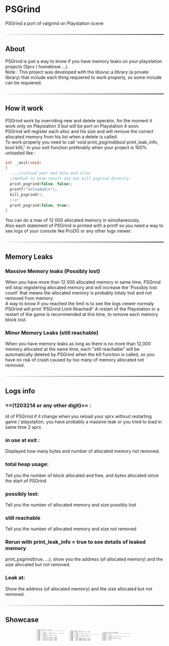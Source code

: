 # PSGrind
PSGrind a port of valgrind on Playstation scene

![-----------------------------------------------------](https://raw.githubusercontent.com/NyTekCFW/NyTekCFW/master/assets/line.png)
## About
PSGrind is just a way to know if you have memory leaks on your playstation projects (Sprx / homebrew ...).   
Note : This project was developed with the libsvsc.a library (a private library) that include each thing requiered to work properly, so some include can be requiered.  

![-----------------------------------------------------](https://raw.githubusercontent.com/NyTekCFW/NyTekCFW/master/assets/line.png)
## How it work
PSGrind work by overriding new and delete operator, for the moment it work only on Playstation 3 but will be port on Playstation 4 soon.  
PSGrind will register each alloc and his size and will remove the correct allocated memory from his list when a delete is called.  
To work properly you need to call 'void	print_psgrind(bool print_leak_info, bool kill);' in your exit function preferably when your project is 100% unloaded like :  
```cpp
int  _exit(void)
{
  ....//unload your mod data and alloc
  //method to show result and not kill psgrind directly
  print_psgrind(false, false);
  printf("Unloaded\n");
  kill_psgrind();
  //or
  print_psgrind(false, true);
}
```
You can do a max of 12 000 allocated memory in simultaneously.  
Also each statement of PSGrind is printed with a printf so you need a way to see logs of your console like ProDG or any other logs viewer.  

![-----------------------------------------------------](https://raw.githubusercontent.com/NyTekCFW/NyTekCFW/master/assets/line.png)
## Memory Leaks
### Massive Memory leaks (Possibly lost)
When you have more than 12 000 allocated memory in same time, PSGrind will stop registering allocated memory and will increase the 'Possibly lost count' that means the allocated memory is probably totaly lost and not removed from memory.  
A way to know if you reached the limit is to see the logs viewer normaly PSGrind will print 'PSGrind Limit Reached!'
A restart of the Playstation or a restart of the game is recommended at this time, to remove each memory block lost.  

### Minor Memory Leaks (still reachable)
When you have memory leaks as long as there is no more than 12,000 memory allocated at the same time, each "still reachable" will be automatically deleted by PSGrind when the kill function is called, so you have no risk of crash caused by too many of memory allocated not removed.  

![-----------------------------------------------------](https://raw.githubusercontent.com/NyTekCFW/NyTekCFW/master/assets/line.png)
## Logs info
### ==(1203214 or any other digit)== :
Id of PSGrind if it change when you reload your sprx without restarting game / playstation, you have probably a massive leak or you tried to load in same time 2 sprx.  

### in use at exit : 
Displayed how many bytes and number of allocated memory  not removed.  

### total heap usage:
Tell you the number of block allocated and free, and bytes allocated since the start of PSGrind  

### possibly lost:
Tell you the number of allocated memory and size possibly lost  

### still reachable
Tell you the number of allocated memory and size not removed  

### Rerun with print_leak_info = true to see details of leaked memory
print_psgrind(true, ...); show you the address (of allocated memory) and the size allocated but not removed.  

### Leak at:
Show the address (of allocated memory) and the size allocated but not removed.  

![-----------------------------------------------------](https://raw.githubusercontent.com/NyTekCFW/NyTekCFW/master/assets/line.png)
## Showcase
<div align="center">
<img src="https://raw.githubusercontent.com/NyTekCFW/PSGrind/master/assets/leak_exit.png" alt="leak" width="20%">
<img src="https://raw.githubusercontent.com/NyTekCFW/PSGrind/master/assets/massive_leak.png" alt="massive" width="20%">
<img src="https://raw.githubusercontent.com/NyTekCFW/PSGrind/master/assets/noleak_exit.png" alt="noleak" width="20%">
</div>